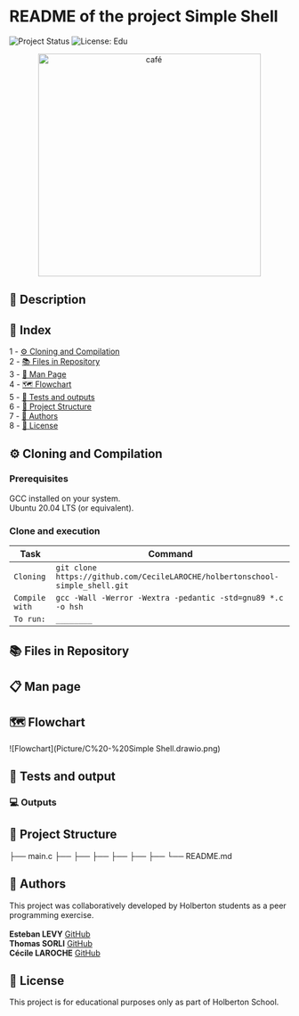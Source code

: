 # README of the project Simple Shell

![Project Status](https://img.shields.io/badge/status-development-yellow) ![License: Edu](https://img.shields.io/badge/license-Educational-lightgrey)

<p align="center"><img src="https://media0.giphy.com/media/v1.Y2lkPTc5MGI3NjExM3hud3Y3dG5sMXI3MHNwZ3dwem5sc3Jsa3lmdmZpYm9wbHd4NWN4ZiZlcD12MV9pbnRlcm5hbF9naWZfYnlfaWQmY3Q9Zw/qPa9vUYCUrx6w/giphy.gif" alt="café" width="400"><!-- markdownlint-disable-line MD033 --></p>

## 📖 Description

## 🧭 Index

1 - [⚙️ Cloning and Compilation](#cloning-and-compilation)\
2 - [📚 Files in Repository](#-files-in-repository)\
3 - [📄 Man Page](#-man-page)\
4 - [🗺️ Flowchart](#flowchart)\
5 - [🧪 Tests and outputs](#-tests-and-output)\
6 - [📁 Project Structure](#-project-structure)\
7 - [👥 Authors](#-authors)\
8 - [📜 License](#-license)

## ⚙️ Cloning and Compilation

### Prerequisites

GCC installed on your system.\
Ubuntu 20.04 LTS (or equivalent).

### Clone and execution

| Task |Command|
|--------------------------------------------|-------------------------------------------------------|
| `Cloning` | `git clone https://github.com/CecileLAROCHE/holbertonschool-simple_shell.git` |
| `Compile with` | `gcc -Wall -Werror -Wextra -pedantic -std=gnu89 *.c -o hsh` |
| `To run:` | `________` |

## 📚 Files in Repository

## 📋 Man page

## 🗺️ Flowchart

![Flowchart](Picture/C%20-%20Simple Shell.drawio.png)

## 🧪 Tests and output

### 💻 Outputs

## 📁 Project Structure

├── main.c
├──
├──
├──
├──
├──
├──
└── README.md

## 👥 Authors

This project was collaboratively developed by Holberton students as a peer programming exercise.\
\
**Esteban LEVY** [GitHub](https://github.com/ST-GuY)\
**Thomas SORLI** [GitHub](https://github.com/Pendarium)\
**Cécile LAROCHE** [GitHub](https://github.com/CecileLAROCHE)

## 📜 License

This project is for educational purposes only as part of Holberton School.
